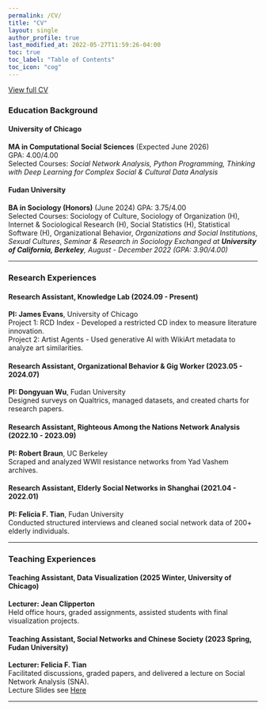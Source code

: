 ```yaml
---
permalink: /CV/
title: "CV"
layout: single
author_profile: true
last_modified_at: 2022-05-27T11:59:26-04:00
toc: true
toc_label: "Table of Contents"
toc_icon: "cog"
---
```


[View full CV](http://yangyuwang.netlify.app/assets/CV_Yangyu.pdf)

### Education Background

#### University of Chicago
**MA in Computational Social Sciences** (Expected June 2026)  
GPA: 4.00/4.00  
Selected Courses: *Social Network Analysis, Python Programming, Thinking with Deep Learning for Complex Social & Cultural Data Analysis*

#### Fudan University
**BA in Sociology (Honors)** (June 2024)
GPA: 3.75/4.00  
Selected Courses: Sociology of Culture, Sociology of Organization (H), Internet & Sociological Research (H), Social Statistics (H), Statistical Software (H), Organizational Behavior, *Organizations and Social Institutions*, *Sexual Cultures*, *Seminar & Research in Sociology*
*Exchanged at **University of California, Berkeley**, August - December 2022 (GPA: 3.90/4.00)*  

---

### Research Experiences

#### Research Assistant, Knowledge Lab (2024.09 - Present)  
**PI: James Evans**, University of Chicago  
Project 1: RCD Index - Developed a restricted CD index to measure literature innovation.  
Project 2: Artist Agents - Used generative AI with WikiArt metadata to analyze art similarities.  

#### Research Assistant, Organizational Behavior & Gig Worker (2023.05 - 2024.07)  
**PI: Dongyuan Wu**, Fudan University  
Designed surveys on Qualtrics, managed datasets, and created charts for research papers.  

#### Research Assistant, Righteous Among the Nations Network Analysis (2022.10 - 2023.09)  
**PI: Robert Braun**, UC Berkeley  
Scraped and analyzed WWII resistance networks from Yad Vashem archives.  

#### Research Assistant, Elderly Social Networks in Shanghai (2021.04 - 2022.01)  
**PI: Felicia F. Tian**, Fudan University  
Conducted structured interviews and cleaned social network data of 200+ elderly individuals.  

---

### Teaching Experiences

#### Teaching Assistant, Data Visualization (2025 Winter, University of Chicago)  
**Lecturer: Jean Clipperton**  
Held office hours, graded assignments, assisted students with final visualization projects.  

#### Teaching Assistant, Social Networks and Chinese Society (2023 Spring, Fudan University)  
**Lecturer: Felicia F. Tian**  
Facilitated discussions, graded papers, and delivered a lecture on Social Network Analysis (SNA).  
Lecture Slides see [Here](https://drive.google.com/file/d/1RSJoDdz0UYaf3IG277U7pF_Izf9kyFZK/view)

---